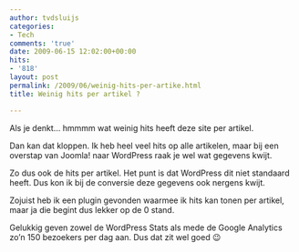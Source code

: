 ```yaml
---
author: tvdsluijs
categories:
- Tech
comments: 'true'
date: 2009-06-15 12:02:00+00:00
hits:
- '818'
layout: post
permalink: /2009/06/weinig-hits-per-artike.html
title: Weinig hits per artikel ?

---
```

Als je denkt… hmmmm wat weinig hits heeft deze site per artikel.

Dan kan dat kloppen. Ik heb heel veel hits op alle artikelen, maar bij een overstap van Joomla! naar WordPress raak je wel wat gegevens kwijt.

Zo dus ook de hits per artikel. Het punt is dat WordPress dit niet standaard heeft. Dus kon ik bij de conversie deze gegevens ook nergens kwijt.

Zojuist heb ik een plugin gevonden waarmee ik hits kan tonen per artikel, maar ja die begint dus lekker op de 0 stand.

Gelukkig geven zowel de WordPress Stats als mede de Google Analytics zo’n 150 bezoekers per dag aan. Dus dat zit wel goed 😉